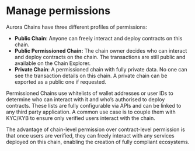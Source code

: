 # Manage permissions

Aurora Chains have three different profiles of permissions:

* **Public Chain**: Anyone can freely interact and deploy contracts on this chain.
* **Public Permissioned Chain:** The chain owner decides who can interact and deploy contracts on the chain. The transactions are still public and available on the Chain Explorer.
* **Private Chain**: A permissioned chain with fully private data. No one can see the transaction details on this chain. A private chain can be exported as a public one if requested.

Permissioned Chains use whitelists of wallet addresses or user IDs to determine who can interact with it and who’s authorised to deploy contracts. These lists are fully configurable via APIs and can be linked to any third party application. A common use case is to couple them with KYC/KYB to ensure only verified users interact with the chain.

The advantage of chain-level permission over contract-level permission is that once users are verified, they can freely interact with any services deployed on this chain, enabling the creation of fully compliant ecosystems.
